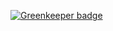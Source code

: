 

[![Greenkeeper badge](https://badges.greenkeeper.io/dabutvin/portfolio.svg)](https://greenkeeper.io/)